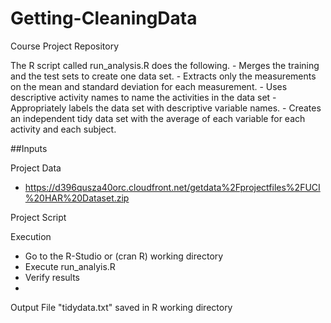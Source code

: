 # Getting-CleaningData
Course Project Repository

The R script called run_analysis.R does the following. 
    - Merges the training and the test sets to create one data set.
    - Extracts only the measurements on the mean and standard deviation for each measurement. 
    - Uses descriptive activity names to name the activities in the data set
    - Appropriately labels the data set with descriptive variable names. 
    - Creates an independent tidy data set with the average of each variable for each activity and each subject.

##Inputs 

Project Data
  - https://d396qusza40orc.cloudfront.net/getdata%2Fprojectfiles%2FUCI%20HAR%20Dataset.zip 

Project Script


Execution

- Go to the R-Studio or (cran R) working directory
- Execute run_analyis.R
- Verify results
- 

Output
  File "tidydata.txt" saved in R working directory
